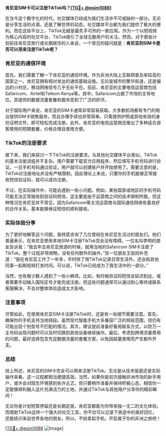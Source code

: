 **肯尼亚SIM卡可以注册TikTok吗？[[TG💪+ @esim1088](https://t.me/s/esim1088)]**

在当今这个数字化的时代，社交媒体已经成为我们生活中不可或缺的一部分。无论是分享生活的点滴，还是了解世界的动态，社交媒体平台都为我们提供了极大的便利。而在这些平台上，TikTok无疑是最炙手可热的一款应用。作为一个以短视频为核心内容的社交平台，TikTok吸引了全球无数用户的关注。然而，对于那些计划前往肯尼亚旅行或长期居住的人来说，一个常见的疑问就是：**肯尼亚的SIM卡是否可以用来注册TikTok呢？**

### 肯尼亚的通信环境

首先，我们需要了解一下肯尼亚的通信环境。作为非洲大陆上互联网普及率较高的国家之一，肯尼亚拥有相对发达的通信基础设施。无论是城市的繁华街道，还是偏远的小村庄，移动网络信号几乎无处不在。目前，肯尼亚的主要电信运营商包括Safaricom、Airtel和Telkom Kenya等。其中，Safaricom占据了市场的主导地位，其提供的数据流量套餐和服务受到了广泛的好评。

对于国际用户来说，肯尼亚的SIM卡通常非常容易获取。大多数机场都有专门的柜台提供SIM卡销售服务，而且办理手续也非常简单。只需提供护照或其他有效的身份证明文件，即可轻松完成注册。此外，肯尼亚的电信运营商还推出了多种适合游客使用的短期套餐，价格合理且使用方便。

### TikTok的注册要求

接下来，我们来探讨一下TikTok的注册要求。与其他社交媒体平台类似，TikTok的基本注册流程并不复杂。用户需要下载官方应用程序，然后填写手机号码进行验证。一旦手机号码通过验证，用户就可以创建账户并开始使用了。需要注意的是，TikTok对注册地址并没有严格限制，因此理论上来说，只要你的手机能够正常接收短信验证码，就可以成功注册。

不过，在实际操作中，可能会遇到一些小问题。例如，某些国家或地区的手机号码可能无法正常接收到验证码短信，这主要是由于运营商之间的技术限制所致。但这种情况在肯尼亚并不常见，因为Safaricom等主流运营商与国际通信网络有着良好的合作关系，基本能够保证短信的顺利接收。

### 实际体验分享

为了更好地解答这个问题，我特意咨询了几位曾经在肯尼亚生活过的朋友们。他们普遍表示，在肯尼亚使用本地SIM卡注册TikTok完全没有障碍。一位名叫李明的朋友告诉我：“我去年去肯尼亚旅游的时候，就用当地的Safaricom SIM卡注册了TikTok。整个过程非常顺畅，没有任何额外的操作。”另一位朋友王丽则补充道：“我在肯尼亚工作了一年多，平时除了用TikTok记录日常生活外，还会和其他同事一起刷视频打发时间。可以说，TikTok已经成为了我生活中的一部分。”

当然，也有极少数人遇到了一些小麻烦。比如，有时候验证码短信会延迟到达，或者需要手动输入国际区号才能完成注册。但这些问题通常可以通过耐心等待或联系客服解决，不会对整体体验造成太大影响。

### 注意事项

尽管如此，在使用肯尼亚SIM卡注册TikTok时，还是有一些细节需要注意。首先，确保你的手机支持当地频段。虽然现代智能手机大多兼容广泛的频段范围，但仍有可能出现个别型号不匹配的情况。其次，建议提前准备好备用联系方式，以防万一主号码出现问题时可以及时切换到其他设备继续操作。最后，考虑到跨境流量费用的问题，最好选择包含充足数据流量的套餐方案，以免因超量使用而产生额外开支。

### 总结

综上所述，肯尼亚的SIM卡完全可以用来注册TikTok。无论是从技术层面还是实际操作来看，这一过程都相当便捷高效。当然，如果你是初次接触非洲市场的新手用户，或许会对陌生环境感到些许忐忑，但只要稍作准备并保持积极心态，相信你一定能够顺利融入这片充满活力的土地，并通过TikTok与其他用户分享你的精彩瞬间！

无论你是计划短暂停留还是长期定居，肯尼亚都能为你带来独一无二的文化体验。而借助TikTok这样一个强大的社交工具，你不仅可以记录下旅途中的美好回忆，还能结识来自世界各地的朋友。所以，不妨拿起手机，开启属于你的非洲之旅吧！

[[TG💪+ @esim1088](https://t.me/s/esim1088) ![Image](https://i.postimg.cc/4NQfJmqS/Snipaste-2025-05-13-00-14-12.png)]